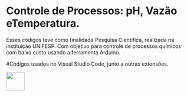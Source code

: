 # Controle de Processos: pH, Vazão eTemperatura.

Esses códigos teve como finalidade Pesquisa Cientifíca, realizada na instituição UNIFESP.
Com objetivo para controle de processos químicos com baixo custo usando a ferramenta Arduino.

#Codigos usados no Visual Studio Code, junto a outras extensões.

<img src="https://cdn.icon-icons.com/icons2/2107/PNG/512/file_type_vscode_icon_130084.png" width="50" height="50"/>
